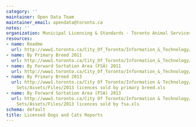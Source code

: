 ```yaml
---
category: ''
maintainer: Open Data Team
maintainer_email: opendata@toronto.ca
notes: ''
organization: Municipal Licensing & Standards - Toronto Animal Services
resources:
- name: Readme
  url: http://www1.toronto.ca/City_Of_Toronto/Information_&_Technology/Open_Data/Data_Sets/Assets/Files/licensed_dogs_cats_readme.xls
- name: By Primary Breed 2011
  url: http://www1.toronto.ca/City_Of_Toronto/Information_&_Technology/Open_Data/Data_Sets/Assets/Files/licensed_dogs_cats_bybreed.zip
- name: By Forward Sortation Area (FSA) 2011
  url: http://www1.toronto.ca/City_Of_Toronto/Information_&_Technology/Open_Data/Data_Sets/Assets/Files/licensed_dogs_cats_byward_fsa.zip
- name: By Primary Breed 2013
  url: http://www1.toronto.ca/City Of Toronto/Information & Technology/Open Data/Data
    Sets/Assets/Files/2013 licences sold by primary breed.xls
- name: By Forward Sortation Area (FSA) 2013
  url: http://www1.toronto.ca/City Of Toronto/Information & Technology/Open Data/Data
    Sets/Assets/Files/2013 licences sold by fsa.xls
schema: default
title: Licensed Dogs and Cats Reports
---
```

